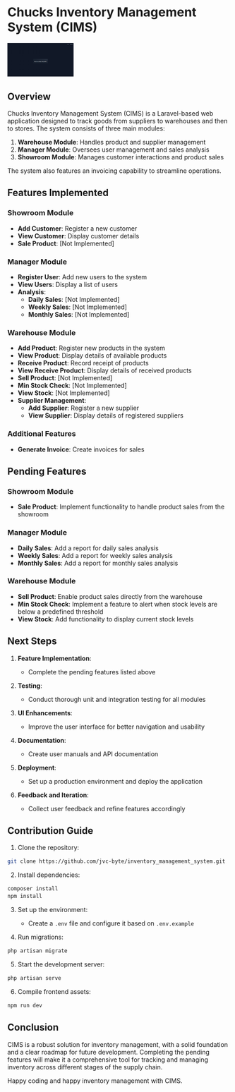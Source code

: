 # Chucks Inventory Management System (CIMS)

<img src="/public/CIMS-aut.png" alt="CIMS Logo" width="150">

## Overview

Chucks Inventory Management System (CIMS) is a Laravel-based web application designed to track goods from suppliers to warehouses and then to stores. The system consists of three main modules:

1. **Warehouse Module**: Handles product and supplier management
2. **Manager Module**: Oversees user management and sales analysis
3. **Showroom Module**: Manages customer interactions and product sales

The system also features an invoicing capability to streamline operations.

## Features Implemented

### Showroom Module
* **Add Customer**: Register a new customer
* **View Customer**: Display customer details
* **Sale Product**: [Not Implemented]

### Manager Module
* **Register User**: Add new users to the system
* **View Users**: Display a list of users
* **Analysis**:
  * **Daily Sales**: [Not Implemented]
  * **Weekly Sales**: [Not Implemented]
  * **Monthly Sales**: [Not Implemented]

### Warehouse Module
* **Add Product**: Register new products in the system
* **View Product**: Display details of available products
* **Receive Product**: Record receipt of products
* **View Receive Product**: Display details of received products
* **Sell Product**: [Not Implemented]
* **Min Stock Check**: [Not Implemented]
* **View Stock**: [Not Implemented]
* **Supplier Management**:
  * **Add Supplier**: Register a new supplier
  * **View Supplier**: Display details of registered suppliers

### Additional Features
* **Generate Invoice**: Create invoices for sales

## Pending Features

### Showroom Module
* **Sale Product**: Implement functionality to handle product sales from the showroom

### Manager Module
* **Daily Sales**: Add a report for daily sales analysis
* **Weekly Sales**: Add a report for weekly sales analysis
* **Monthly Sales**: Add a report for monthly sales analysis

### Warehouse Module
* **Sell Product**: Enable product sales directly from the warehouse
* **Min Stock Check**: Implement a feature to alert when stock levels are below a predefined threshold
* **View Stock**: Add functionality to display current stock levels

## Next Steps

1. **Feature Implementation**:
   * Complete the pending features listed above

2. **Testing**:
   * Conduct thorough unit and integration testing for all modules

3. **UI Enhancements**:
   * Improve the user interface for better navigation and usability

4. **Documentation**:
   * Create user manuals and API documentation

5. **Deployment**:
   * Set up a production environment and deploy the application

6. **Feedback and Iteration**:
   * Collect user feedback and refine features accordingly

## Contribution Guide

1. Clone the repository:
```bash
git clone https://github.com/jvc-byte/inventory_management_system.git
```

2. Install dependencies:
```bash
composer install
npm install
```

3. Set up the environment:
   * Create a `.env` file and configure it based on `.env.example`

4. Run migrations:
```bash
php artisan migrate
```

5. Start the development server:
```bash
php artisan serve
```

6. Compile frontend assets:
```bash
npm run dev
```

## Conclusion

CIMS is a robust solution for inventory management, with a solid foundation and a clear roadmap for future development. Completing the pending features will make it a comprehensive tool for tracking and managing inventory across different stages of the supply chain.

Happy coding and happy inventory management with CIMS.
